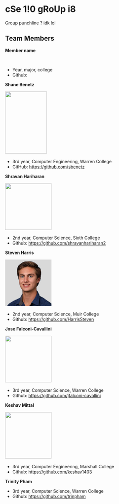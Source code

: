 # cSe 1!0 gRoUp i8

Group punchline ? idk lol

## Team Members

__Member name__

  <img src="" width="" height="200"/> 
  
  <!--- picture of height 200 if y'all want --->
  * Year, major, college
  * Github:
  
__Shane Benetz__

<img src="https://ucsdtritons.com/images/2020/1/10/Shane_Benetz.jpg?width=300" width="135" height="200"/>

  * 3rd year, Computer Engineering, Warren College
  * GitHub: https://github.com/sbenetz
  

__Shravan Hariharan__

<img src="https://i.ibb.co/LJCWnLt/Shravan-Hariharan-2.jpg" width="150" height="150"/>

  * 2nd year, Computer Science, Sixth College
  * Github: https://github.com/shravanhariharan2

__Steven Harris__

<img src="https://github.com/HarrisSteven/HTMLProfile/blob/main/images/studentid2.jpg" width="150" height="150"/>

  * 2nd year, Computer Science, Muir College
  * Github: https://github.com/HarrisSteven
  
__Jose Falconi-Cavallini__

<img src="https://media-exp1.licdn.com/dms/image/C5603AQHgatzkp6HirQ/profile-displayphoto-shrink_400_400/0/1599594206409?e=1616630400&v=beta&t=4umKKVqVuE9pmSyBpEawaB84mFHuXjRr6zWC_PtLuaQ" width="150" height="150" />

  * 3rd year, Computer Science, Warren College
  * Github: https://github.com/jfalconi-cavallini

__Keshav Mittal__

<img src="https://media-exp1.licdn.com/dms/image/C4D03AQEX33y7t12V-Q/profile-displayphoto-shrink_400_400/0/1567858995232?e=1616630400&v=beta&t=GTEvoeJlL8WAovzKTnUtPGcXjs6hnwjT3aX1ix6WsQ8" width="150" height="150" />

  * 3rd year, Computer Engineering, Marshall College
  * Github: https://github.com/keshav1403

__Trinity Pham__

  * 3rd year, Computer Science, Warren College
  * Github: https://github.com/trinpham

